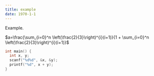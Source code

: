 ```yaml
---
title: example
date: 1970-1-1
---
```


Example.

$a=\frac{\sum_{i=0}^n \left(\frac{2}{3}\right)^{i}(i+1)}{1 + \sum_{i=0}^n \left(\frac{2}{3}\right)^{i}(i+1)}$


```c++
int main() {
  int x, y;
  scanf("%d%d", &x, &y);
  printf("%d", x + y);
}
```

